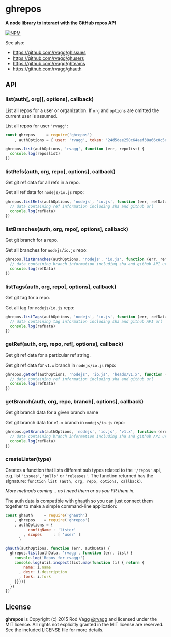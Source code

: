 # ghrepos

<!-- [![Build Status](https://secure.travis-ci.org/rvagg/ghrepos.png)](http://travis-ci.org/rvagg/ghrepos) -->

**A node library to interact with the GitHub repos API**

[![NPM](https://nodei.co/npm/ghrepos.png?mini=true)](https://nodei.co/npm/ghrepos/)

See also:

* https://github.com/rvagg/ghissues
* https://github.com/rvagg/ghusers
* https://github.com/rvagg/ghteams
* https://github.com/rvagg/ghauth

## API

### list(auth[, org][, options], callback)

List all repos for a user or organization. If `org` and `options` are omitted the current user is assumed.

List all repos for user `'rvagg'`:

```js
const ghrepos     = require('ghrepos')
    , authOptions = { user: 'rvagg', token: '24d5dee258c64aef38a66c0c5eca459c379901c2' }

ghrepos.list(authOptions, 'rvagg', function (err, repolist) {
  console.log(reposlist)
})
```

### listRefs(auth, org, repo[, options], callback)

Get git ref data for all refs in a repo.

Get all ref data for `nodejs/io.js` repo:

```js
ghrepos.listRefs(authOptions, 'nodejs', 'io.js', function (err, refData) {
  // data containing ref information including sha and github url
  console.log(refData)
})
```

### listBranches(auth, org, repo[, options], callback)

Get git branch for a repo.

Get all branches for `nodejs/io.js` repo:

```js
ghrepos.listBranches(authOptions, 'nodejs', 'io.js', function (err, refData) {
  // data containing branch information including sha and github API url
  console.log(refData)
})
```

### listTags(auth, org, repo[, options], callback)

Get git tag for a repo.

Get all tag for `nodejs/io.js` repo:

```js
ghrepos.listTags(authOptions, 'nodejs', 'io.js', function (err, refData) {
  // data containing tag information including sha and github API url
  console.log(refData)
})
```

### getRef(auth, org, repo, ref[, options], callback)

Get git ref data for a particular ref string.

Get git ref data for `v1.x` branch in `nodejs/io.js` repo:

```js
ghrepos.getRef(authOptions, 'nodejs', 'io.js', 'heads/v1.x', function (err, refData) {
  // data containing ref information including sha and github url
  console.log(refData)
})
```

### getBranch(auth, org, repo, branch[, options], callback)

Get git branch data for a given branch name

Get git branch data for `v1.x` branch in `nodejs/io.js` repo:

```js
ghrepos.getBranch(authOptions, 'nodejs', 'io.js', 'v1.x', function (err, refData) {
  // data containing branch information including sha and github API url
  console.log(refData)
})
```

### createLister(type)

Creates a function that lists different sub types related to the `'/repos'` api, e.g. list `'issues'`, `'pulls'` or `'releases'`. The function returned has the signature: `function list (auth, org, repo, options, callback)`.

_More methods coming .. as I need them or as you PR them in._


The auth data is compatible with [ghauth](https://github.com/rvagg/ghauth) so you can just connect them together to make a simple command-line application:

```js
const ghauth     = require('ghauth')
    , ghrepos    = require('ghrepos')
    , authOptions = {
          configName : 'lister'
        , scopes     : [ 'user' ]
      }

ghauth(authOptions, function (err, authData) {
  ghrepos.list(authData, 'rvagg', function (err, list) {
    console.log('Repos for rvagg:')
    console.log(util.inspect(list.map(function (i) { return {
        name: i.name
      , desc: i.description
      , fork: i.fork
    }})))
  })
})
```


## License

**ghrepos** is Copyright (c) 2015 Rod Vagg [@rvagg](https://github.com/rvagg) and licensed under the MIT licence. All rights not explicitly granted in the MIT license are reserved. See the included LICENSE file for more details.
